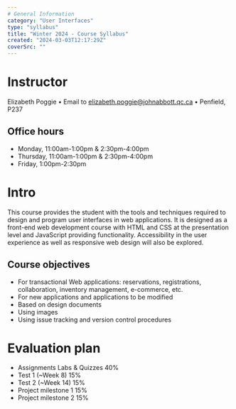 ```yaml
---
# General Information
category: "User Interfaces"
type: "syllabus"
title: "Winter 2024 - Course Syllabus"
created: "2024-03-03T12:17:29Z"
coverSrc: ""
---
```


# Instructor

Elizabeth Poggie • Email to elizabeth.poggie@johnabbott.qc.ca • Penfield, P237

## Office hours

- Monday, 11:00am-1:00pm & 2:30pm-4:00pm
- Thursday, 11:00am-1:00pm & 2:30pm-4:00pm
- Friday, 1:00pm-2:30pm

# Intro

This course provides the student with the tools and techniques required to design and program user interfaces in web applications. It is designed as a front-end web development course with HTML and CSS at the presentation level and JavaScript providing functionality. Accessibility in the user experience as well as responsive web design will also be explored.

## Course objectives

- For transactional Web applications: reservations, registrations, collaboration, inventory management, e-commerce, etc.
- For new applications and applications to be modified
- Based on design documents
- Using images
- Using issue tracking and version control procedures

# Evaluation plan

- Assignments Labs & Quizzes 40%
- Test 1 (~Week 8) 15%
- Test 2 (~Week 14) 15%
- Project milestone 1 15%
- Project milestone 2 15%
